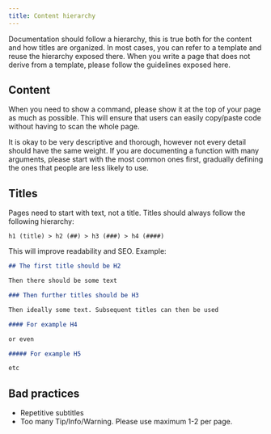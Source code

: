 ```yaml
---
title: Content hierarchy
---
```


Documentation should follow a hierarchy, this is true both for the content and
how titles are organized. In most cases, you can refer to a template and reuse
the hierarchy exposed there. When you write a page that does not derive from a
template, please follow the guidelines exposed here.

## Content

When you need to show a command, please show it at the top of your page as much
as possible. This will ensure that users can easily copy/paste code without
having to scan the whole page.

It is okay to be very descriptive and thorough, however not every detail should
have the same weight. If you are documenting a function with many arguments,
please start with the most common ones first, gradually defining the ones that
people are less likely to use.

## Titles

Pages need to start with text, not a title. Titles should always follow the
following hierarchy:

```shell
h1 (title) > h2 (##) > h3 (###) > h4 (####)
```

This will improve readability and SEO. Example:

```markdown
## The first title should be H2

Then there should be some text

### Then further titles should be H3

Then ideally some text. Subsequent titles can then be used

#### For example H4

or even

##### For example H5

etc
```

## Bad practices

- Repetitive subtitles
- Too many Tip/Info/Warning. Please use maximum 1-2 per page.
